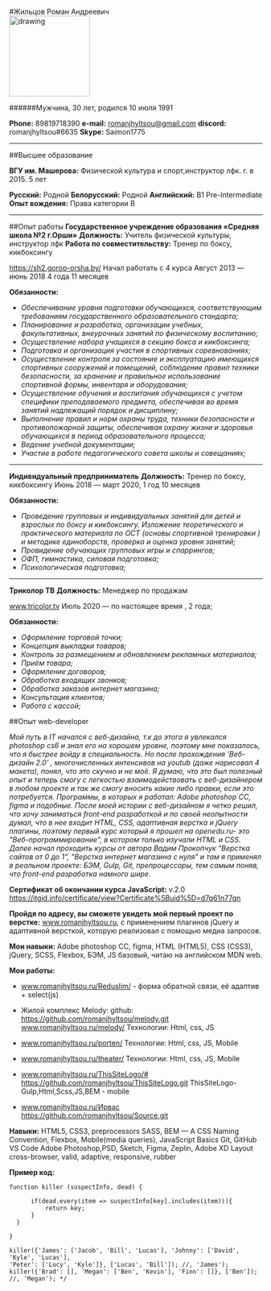 #Жильцов Роман Андреевич  
<img src="/rsschool-cv/ph.jpeg" alt="drawing" width="160"/>

######Мужчина, 30 лет, родился 10 июля 1991

**Phone:** 89819718390
**e-mail:** romanjhyltsou@gmail.com
**discord:** romanjhyltsou#6635
**Skype:** Saimon1775

---
##Высшее образование

**ВГУ им. Машерова:** Физической культура и спорт,инструктор лфк. г. в 2015. 5 лет

**Русский:** Родной
**Белорусский:** Родной
**Английский:** B1 Pre-Intermediate
**Опыт вождения:** Права категории B

---
##Опыт работы 
**Государственное учреждение образования «Средняя школа №2 г.Орши»**
**Должность:** Учитель физической культуры, инструктор лфк
**Работа по совместительству:** Тренер по боксу, кикбоксингу

https://sh2.goroo-orsha.by/
Начал работать с 4 курса
Август 2013 — июнь 2018 4 года 11 месяцев

**Обязанности:**
* *Обеспечивание уровня подготовки обучающихся, соответствующим требованиям государственного образовательного стандарта;*
* *Планирование и разработка, организации учебных, факультативных, внеурочных занятий по физическому воспитанию;*
* *Осуществление набора учащихся в секцию бокса и кикбоксинга;*
* *Подготовка и организация участия в спортивных соревнованиях;*
* *Осуществление контроля за состояние и эксплуатацию имеющихся спортивных сооружений и помещений, соблюдение правил техники безопасности, за хранение и правильное использование спортивной формы, инвентаря и оборудования;*
* *Осуществление обучения и воспитания обучающихся с учетом специфики преподаваемого предмета, обеспечивая во время занятий надлежащий порядок и дисциплину;*
* *Выполнение правил и норм охраны труда, техники безопасности и противопожарной защиты, обеспечивая охрану жизни и здоровья обучающихся в период образовательного процесса;*
* *Ведение учебной документации;*
* *Участие в работе педагогического совета школы и совещаниях;*

---

**Индивидуальный предприниматель**
**Должность:** Тренер по боксу, кикбоксингу
Июнь 2018 — март 2020, 1 год 10 месяцев

**Обязанности:**
* *Проведение групповых и индивидуальных занятий для детей и взрослых по боксу и кикбоксингу. Изложение теоретического и практического материала по ОСТ (основы спортивной тренировки ) и методике единоборств, проверка и оценка уровня занятий;*
* *Провидение обучающих групповых игры и спаррингов;*
* *ОФП, гимнастика, силовая подготовка;*
* *Психологическая подготовка;*

---

**Триколор ТВ**
**Должность:** Менеджер по продажам

www.tricolor.tv
Июль 2020 — по настоящее время , 2 года;

**Обязанности:**
* *Оформление торговой точки;*
* *Концепция выкладки товаров;*
* *Контроль за размещением и обновлением рекламных материалов;*
* *Приём товара;*
* *Оформление договоров;*
* *Обработка входящих звонков;*
* *Обработка заказов интернет магазина;*
* *Консультация клиентов;*
* *Работа с кассой;*


##Опыт web-developer 

*Мой путь в IT начался с веб-дизайна, т.к до этого я увлекался photoshop cs6 и знал его на хорошем уровне, поэтому мне показалось, что я быстрее войду в специальность. Но после прохождения 'Веб-дизайн 2.0' , многочисленных интенсивов на youtub (даже нарисовал 4 макета), понял, что это скучно и не моё.
Я думаю, что это был полезный опыт и теперь смогу с легкостью взаимодействовать с веб-дизайнером в любом проекте и так же смогу вносить какие либо правки, если это потребуется.
Программы, в которых я работал: Adobe photoshop CC, figma и подобные.
После моей истории с веб-дизайном я четко решил, что хочу заниматься front-end разработкой и по своей неопытности думал, что в нее входит HTML, CSS, адаптивная верстка и jQuery плагины, поэтому первый курс который я прошел на openedu.ru- это "Веб-программирование", в котором только изучали HTML и CSS. Далее начал проходить курсы от автора Вадим Прокопчук “Верстка сайтов от 0 до 1”, "Верстка интернет магазина с нуля” и там я применял в реальном проекте: БЭМ, Gulp, Git, препроцессоры, тем самым поняв, что front-end разработка намного шире.*

**Сертификат об окончании курса JavaScript:** v.2.0 https://itgid.info/certificate/view?Certificate%5Buid%5D=d7q61n77qn

**Пройдя по адресу, вы сможете увидеть мой первый проект по верстке:** www.romanjhyltsou.ru, с применением плагинов jQuery и адаптивной версткой, которую реализовал с помощью медиа запросов.

**Мои навыки:** Adobe photoshop CC, figma, HTML (HTML5), CSS (CSS3), jQuery, SCSS, Flexbox, БЭМ, JS базовый, читаю на английском MDN web.

**Мои работы:**
* www.romanjhyltsou.ru/Reduslim/ - форма обратной связи, её адаптив + select(js)

* Жилой комплекс Melody:
github: https://github.com/romanjhyltsou/melody.git
www.romanjhyltsou.ru/melody/
Технологии: Html, css, JS


* www.romanjhyltsou.ru/porten/
Технологии: Html, css, JS, Mobile


* www.romanjhyltsou.ru/theater/
Технологии: Html, css, JS, Mobile

* www.romanjhyltsou.ru/ThisSiteLogo/#
https://github.com/romanjhyltsou/ThisSiteLogo.git
ThisSiteLogo- Gulp,Html,Scss,JS,BEM - mobile


* www.romanjhyltsou.ru/Ирвас
https://github.com/romanjhyltsou/Source.git



**Навыки:**
HTML5, CSS3,
preprocessors SASS, BEM — A CSS Naming Convention, Flexbox,
Mobile(media queries),
JavaScript Basics
Git, GitHub
VS Code
Adobe Photoshop,PSD, Sketch, Figma, Zeplin, Adobe XD
Layout cross-browser, valid, adaptive, responsive, rubber


**Пример код:**

 `function killer (suspectInfo, dead) { `
```for(let key in suspectInfo){
      if(dead.every(item => suspectInfo[key].includes(item))){
          return key;
      }
  }
  
}

killer({'James': ['Jacob', 'Bill', 'Lucas'], 'Johnny': ['David', 'Kyle', 'Lucas'],
'Peter': ['Lucy', 'Kyle']}, ['Lucas', 'Bill']); //, 'James');
killer({'Brad': [], 'Megan': ['Ben', 'Kevin'], 'Finn': []}, ['Ben']); //, 'Megan'); */
```


